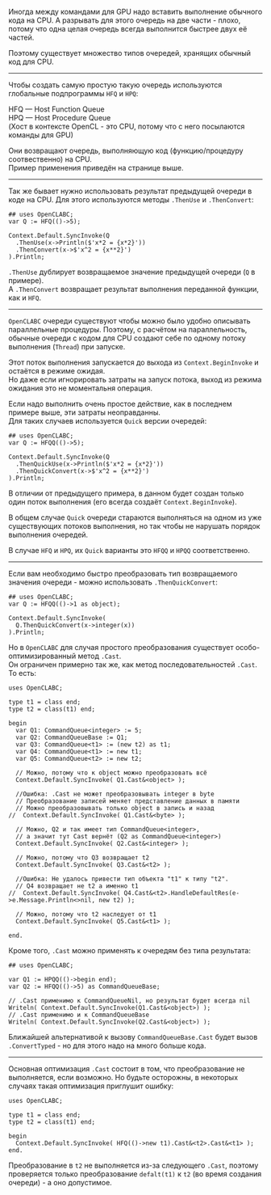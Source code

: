 ﻿


Иногда между командами для GPU надо вставить выполнение обычного кода на CPU.
А разрывать для этого очередь на две части - плохо, потому что
одна целая очередь всегда выполнится быстрее двух её частей.

Поэтому существует множество типов очередей, хранящих обычный код для CPU.

---

Чтобы создать самую простую такую очередь используются глобальные подпрограммы `HFQ` и `HPQ`:

HFQ — Host Function Queue\
HPQ — Host Procedure Queue\
(Хост в контексте OpenCL - это CPU, потому что с него посылаются команды для GPU)

Они возвращают очередь, выполняющую код (функцию/процедуру соотвественно) на CPU.\
Пример применения приведён <a path="../Возвращаемое значение очередей/"> на странице выше</a>.

---

Так же бывает нужно использовать результат предыдущей очереди в коде на CPU.
Для этого используются методы `.ThenUse` и `.ThenConvert`:
```
## uses OpenCLABC;
var Q := HFQ(()->5);

Context.Default.SyncInvoke(Q
  .ThenUse(x->Println($'x*2 = {x*2}'))
  .ThenConvert(x->$'x^2 = {x**2}')
).Println;
```
`.ThenUse` дублирует возвращаемое значение предыдущей очереди (`Q` в примере).\
А `.ThenConvert` возвращает результат выполнения переданной функции, как и `HFQ`.

---

`OpenCLABC` очереди существуют чтобы можно было удобно описывать параллельные процедуры.
Поэтому, с расчётом на параллельность, обычные очереди с кодом для CPU создают себе по одному потоку выполнения (`Thread`) при запуске.

Этот поток выполнения запускается до выхода из `Context.BeginInvoke` и остаётся в режиме ожидая.\
Но даже если игнорировать затраты на запуск потока, выход из режима ожидания это не моментальня операция.

Если надо выполнить очень простое действие, как в последнем примере выше, эти затраты неоправданны.\
Для таких случаев используется `Quick` версии очередей:
```
## uses OpenCLABC;
var Q := HFQQ(()->5);

Context.Default.SyncInvoke(Q
  .ThenQuickUse(x->Println($'x*2 = {x*2}'))
  .ThenQuickConvert(x->$'x^2 = {x**2}')
).Println;
```
В отличии от предыдущего примера, в данном будет создан только один поток выполнения (его всегда создаёт `Context.BeginInvoke`).

В общем случае `Quick` очереди стараются выполняться на одном из уже существующих потоков выполнения, но так чтобы не нарушать порядок выполнения очередей.

В случае `HFQ` и `HPQ`, их `Quick` варианты это `HFQQ` и `HPQQ` соответственно.

---

Если вам необходимо быстро преобразовать тип возвращаемого значения очереди - можно использовать `.ThenQuickConvert`:
```
## uses OpenCLABC;
var Q := HFQQ(()->1 as object);

Context.Default.SyncInvoke(
  Q.ThenQuickConvert(x->integer(x))
).Println;
```
Но в `OpenCLABC` для случая простого преобразования существует особо-оптимизированный метод `.Cast`.\
Он ограничен примерно так же, как метод последовательностей `.Cast`. То есть:
```
uses OpenCLABC;

type t1 = class end;
type t2 = class(t1) end;

begin
  var Q1: CommandQueue<integer> := 5;
  var Q2: CommandQueueBase := Q1;
  var Q3: CommandQueue<t1> := (new t2) as t1;
  var Q4: CommandQueue<t1> := new t1;
  var Q5: CommandQueue<t2> := new t2;
  
  // Можно, потому что к object можно преобразовать всё
  Context.Default.SyncInvoke( Q1.Cast&<object> );
  
  //Ошибка: .Cast не может преобразовывать integer в byte
  // Преобразование записей меняет представление данных в памяти
  // Можно преобразовывать только object в запись и назад
//  Context.Default.SyncInvoke( Q1.Cast&<byte> );
  
  // Можно, Q2 и так имеет тип CommandQueue<integer>,
  // а значит тут Cast вернёт (Q2 as CommandQueue<integer>)
  Context.Default.SyncInvoke( Q2.Cast&<integer> );
  
  // Можно, потому что Q3 возвращает t2
  Context.Default.SyncInvoke( Q3.Cast&<t2> );
  
  //Ошибка: Не удалось привести тип объекта "t1" к типу "t2".
  // Q4 возвращает не t2 а именно t1
//  Context.Default.SyncInvoke( Q4.Cast&<t2>.HandleDefaultRes(e->e.Message.Println<>nil, new t2) );
  
  // Можно, потому что t2 наследует от t1
  Context.Default.SyncInvoke( Q5.Cast&<t1> );
  
end.
```
Кроме того, `.Cast` можно применять к очередям без типа результата:
```
## uses OpenCLABC;

var Q1 := HPQQ(()->begin end);
var Q2 := HFQQ(()->5) as CommandQueueBase;

// .Cast применимо к CommandQueueNil, но результат будет всегда nil
Writeln( Context.Default.SyncInvoke(Q1.Cast&<object>) );
// .Cast применимо и к CommandQueueBase
Writeln( Context.Default.SyncInvoke(Q2.Cast&<object>) );
```
Ближайшей альтернативой к вызову `CommandQueueBase.Cast` будет вызов `.ConvertTyped` - но для этого надо на много больше кода.

---

Основная оптимизация `.Cast` состоит в том, что преобразование не выполняется, если возможно.
Но будьте осторожны, в некоторых случаях такая оптимизация приглушит ошибку:
```
uses OpenCLABC;

type t1 = class end;
type t2 = class(t1) end;

begin
  Context.Default.SyncInvoke( HFQ(()->new t1).Cast&<t2>.Cast&<t1> );
end.
```
Преобразование в `t2` не выполняется из-за следующего `.Cast`, поэтому
проверяется только преобразование `defalt(t1)` к `t2` (во время создания очереди) - а оно допустимое.


